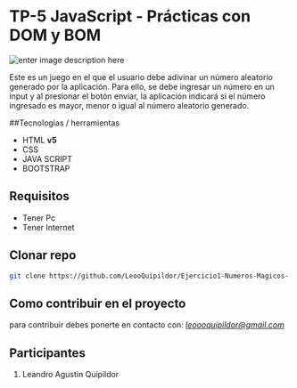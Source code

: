 # TP-5 JavaScript - Prácticas con DOM y BOM
![enter image description here](https://i.snipboard.io/s5dV0D.jpg)



Este es un juego en el que el usuario debe adivinar un número aleatorio generado por la aplicación. Para ello, se debe ingresar un número en un input y al presionar el botón enviar, la aplicación indicará si el número ingresado es mayor, menor o igual al número aleatorio generado.

##Tecnologias / herramientas

-   HTML **v5**
- CSS
-   JAVA SCRIPT
-  BOOTSTRAP

## Requisitos

-   Tener Pc
-   Tener Internet


## Clonar repo

```bash
git clone https://github.com/LeooQuipildor/Ejercicio1-Numeros-Magicos-
```

## Como contribuir en el proyecto

para contribuir debes ponerte en contacto con: *leoooquipildor@gmail.com*

## Participantes

1. Leandro Agustin Quipildor
